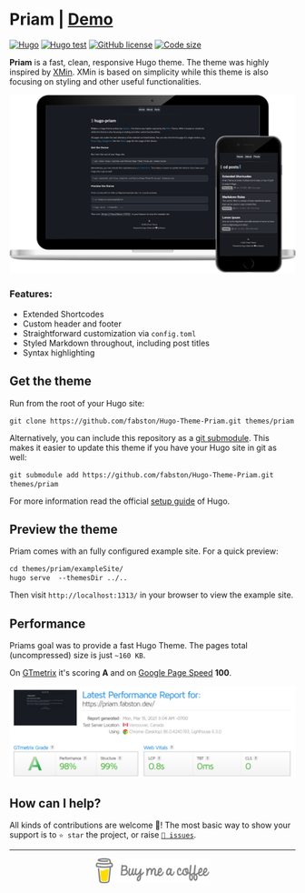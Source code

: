 # Priam | [Demo](https://priam.fabston.dev)

[![Hugo](https://img.shields.io/badge/hugo-%5E0.62.0-ff4088?logo=hugo)](https://gohugo.io/)
[![Hugo test](https://github.com/fabston/Hugo-Theme-Priam/actions/workflows/test.yml/badge.svg)](https://github.com/fabston/Hugo-Theme-Priam/actions/workflows/test.yml)
[![GitHub license](https://img.shields.io/github/license/fabston/Hugo-Theme-Priam)](https://github.com/fabston/Hugo-Theme-Priam/blob/master/LICENSE)
[![Code size](https://img.shields.io/github/languages/code-size/fabston/Hugo-Theme-Priam)](https://github.com/fabston/Hugo-Theme-Priam)

**Priam** is a fast, clean, responsive Hugo theme. The theme was highly inspired by [XMin](https://github.com/yihui/hugo-xmin). XMin is based on simplicity while this theme is also focusing on styling and other useful functionalities.

[![Mockup](https://github.com/fabston/Hugo-Theme-Priam/blob/main/images/mockup.png)](https://priam.fabston.dev)

### Features:
- Extended Shortcodes
- Custom header and footer
- Straightforward customization via `config.toml`
- Styled Markdown throughout, including post titles
- Syntax highlighting

## Get the theme

Run from the root of your Hugo site:

```
git clone https://github.com/fabston/Hugo-Theme-Priam.git themes/priam
```

Alternatively, you can include this repository as a [git submodule](https://git-scm.com/docs/gitsubmodules). This makes it easier to update this theme if you have your Hugo site in git as well:

```
git submodule add https://github.com/fabston/Hugo-Theme-Priam.git themes/priam
```

For more information read the official [setup guide](https://gohugo.io/overview/installing/) of Hugo.

## Preview the theme

Priam comes with an fully configured example site. For a quick preview:

```
cd themes/priam/exampleSite/
hugo serve  --themesDir ../..
```

Then visit `http://localhost:1313/` in your browser to view the example site.

## Performance

Priams goal was to provide a fast Hugo Theme. The pages total (uncompressed) size is just `~160 KB`.

On [GTmetrix](https://gtmetrix.com) it's scoring **A** and on [Google Page Speed](https://developers.google.com/speed/pagespeed/insights/) **100**. 

![GTmetrix](https://github.com/fabston/Hugo-Theme-Priam/blob/main/images/gtmetrix.png)

## How can I help?
All kinds of contributions are welcome 🙌! The most basic way to show your support is to `⭐️ star` the project, or raise [`🐞 issues`](https://github.com/fabston/Hugo-Theme-Priam/issues/new).

***

<p align="center">
    <a href="https://www.buymeacoffee.com/fabston"><img alt="Buy Me A Coffee" title="☕️" src="https://raw.githubusercontent.com/fabston/Hugo-Theme-Priam/master/images/bmac.png" width=200px></a>
</p>